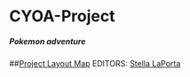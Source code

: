 # CYOA-Project
##### Pokemon adventure
##[Project Layout Map](https://docs.google.com/a/hstat.org/drawings/d/11ZYmdDIN1AkF5ROXNh3S_ZukhXk6-Sq8f6QizPhz1yk/edit?usp=sharing)
EDITORS:
[Stella LaPorta](https://github.com/stellal5059)